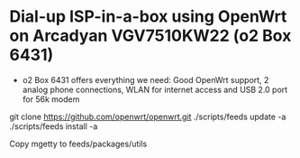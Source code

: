 # Dial-up ISP-in-a-box using OpenWrt on Arcadyan VGV7510KW22 (o2 Box 6431)

- o2 Box 6431 offers everything we need: Good OpenWrt support, 2 analog phone connections, WLAN for internet access and USB 2.0 port for 56k modem

git clone https://github.com/openwrt/openwrt.git
./scripts/feeds update -a
./scripts/feeds install -a

Copy mgetty to feeds/packages/utils
